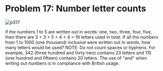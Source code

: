 # Problem 17: Number letter counts

![p317](img/017.gif)

If the numbers 1 to 5 are written out in words: one, two, three, four,
five, then there are 3 + 3 + 5 + 4 + 4 = 19 letters used in total. If
all the numbers from 1 to 1000 (one thousand) inclusive were written out
in words, how many letters would be used? NOTE: Do not count spaces or
hyphens. For example, 342 (three hundred and forty-two) contains 23
letters and 115 (one hundred and fifteen) contains 20 letters. The use
of "and" when writing out numbers is in compliance with British usage.